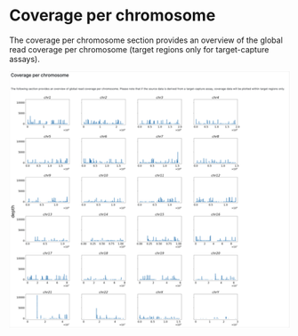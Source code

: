 # Coverage per chromosome

The coverage per chromosome section provides an overview of the global read coverage per chromosome (target regions only for target-capture assays).

![](<../../.gitbook/assets/iScreen Shoter - 2022-07-19 164941.308.png>)
